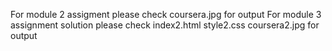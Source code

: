 For module 2 assigment please check coursera.jpg for output
For module 3 assignment solution please check 
index2.html
style2.css
coursera2.jpg for output
